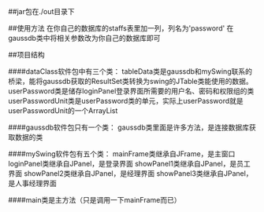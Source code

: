##jar包在./out目录下

##使用方法
在你自己的数据库的staffs表里加一列，列名为'password'
在gaussdb类中将相关参数改为你自己的数据库即可


##项目结构
 
####dataClass软件包中有三个类：
tableData类是gaussdb和mySwing联系的桥梁，能将gaussdb获取的ResultSet类转换为swing的JTable类能使用的数据。
userPassword类是储存loginPanel登录界面所需要的用户名、密码和权限组的类
userPasswordUnit类是userPassword类的单元，实际上userPassword就是userPasswordUnit的一个ArrayList

####gaussdb软件包只有一个类：
gaussdb类里面是许多方法，是连接数据库获取数据的类


####mySwing软件包有五个类：
mainFrame类继承自JFrame，是主窗口
loginPanel类继承自JPanel，是登录界面
showPanel1类继承自JPanel，是员工界面
showPanel2类继承自JPanel，是经理界面
showPanel3类继承自JPanel，是人事经理界面

####main类是主方法（只是调用一下mainFrame而已）
